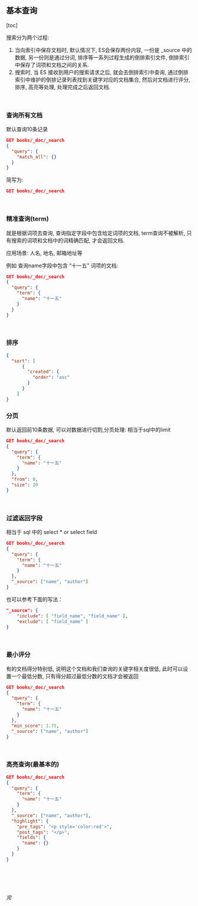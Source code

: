 ## 基本查询

[toc]



搜索分为两个过程:

1. 当向索引中保存文档时, 默认情况下, ES会保存两份内容, 一份是 _source 中的数据, 另一份则是通过分词, 排序等一系列过程生成的倒排索引文件, 倒排索引中保存了词项和文档之间的关系.
2. 搜索时, 当 ES 接收到用户的搜索请求之后, 就会去倒排索引中查询, 通过倒排索引中维护的倒排记录列表找到关键字对应的文档集合, 然后对文档进行评分, 排序, 高亮等处理, 处理完成之后返回文档.

<br>

### 查询所有文档

默认查询10条记录

```json
GET books/_doc/_search
{
  "query": {
    "match_all": {}
  }
}
```

简写为: 

```json
GET books/_doc/_search
```

<br>

### 精准查询(term)

就是根据词项去查询, 查询指定字段中包含给定词项的文档, term查询不被解析, 只有搜索的词项和文档中的词精确匹配, 才会返回文档.

应用场景: 人名, 地名, 邮箱地址等

例如 查询name字段中包含 “十一五” 词项的文档: 

```json
GET books/_doc/_search
{
  "query": {
    "term": {
      "name": "十一五"
    }
  }
}
```

<br>

### 排序

```json
{
  "sort": [
      {
        "created": {
          "order": "asc"
        }
      }
    ]
}
```

### 分页

默认返回前10条数据, 可以对数据进行切割,分页处理: 相当于sql中的limit

```json
GET books/_doc/_search
{
  "query": {
    "term": {
      "name": "十一五"
    }
  },
  "from": 0,
  "size": 20
}
```

<br>

### 过滤返回字段

相当于 sql 中的 select * or select field

```json
GET books/_doc/_search
{
  "query": {
    "term": {
      "name": "十一五"
    }
  },
  "_source": ["name", "author"]
}
```

也可以参考下面的写法：

~~~json
"_source": {
    "include": [ "field_name", "field_name" ],
    "exclude": [ "field_name" ]
}
~~~

<br>

### 最小评分

有的文档得分特别低, 说明这个文档和我们查询的关键字相关度很低, 此时可以设置一个最低分数, 只有得分超过最低分数的文档才会被返回

```json
GET books/_doc/_search
{
  "query": {
    "term": {
      "name": "十一五"
    }
  },
  "min_score": 1.75,
  "_source": ["name", "author"]
}
```

<br>

### 高亮查询(最基本的)

```json
GET books/_doc/_search
{
  "query": {
    "term": {
      "name": "十一五"
    }
  },
  "_source": ["name", "author"],
  "highlight": {
    "pre_tags": "<p style='color:red'>",
    "post_tags": "</p>",
    "fields": {
      "name": {}
    }
  }
}
```



<br><br><br>

###### 完

